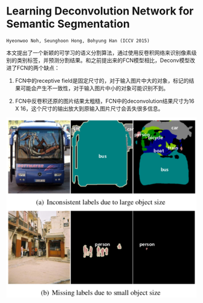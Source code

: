 
# Learning Deconvolution Network for Semantic Segmentation
    Hyeonwoo Noh, Seunghoon Hong, Bohyung Han (ICCV 2015)

本文提出了一个新颖的可学习的语义分割算法，通过使用反卷积网络来识别像素级别的类别标签，并预测分割结果。和之前提出来的FCN模型相比，Deconv模型改进了FCN的两个缺点：  

1. FCN中的receptive field是固定尺寸的，对于输入图片中大的对象，标记的结果可能会产生不一致性，对于输入图片中小的对象可能识别不到。  

2. FCN中反卷积还原的图片结果太粗糙，FCN中的deconvolution结果尺寸为16 X 16，这个尺寸的输出放大到原输入图片尺寸会丢失很多信息。  

![](https://github.com/ZHAOYANANGOGO/papers/blob/master/images/1-1.png)
